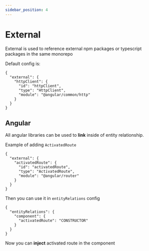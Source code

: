 ```yaml
---
sidebar_position: 4
---
```


# External

External is used to reference external npm packages or typescript packages in the same monorepo

Default config is:

```
{
  "external": {
    "httpClient": {
      "id": "httpClient",
      "type": "HttpClient",
      "module": "@angular/common/http"
    }
  }
}
```

## Angular

All angular libraries can be used to **link** inside of entity relationship.

Example of adding `ActivatedRoute`

```
{
  "external": {
    "activatedRoute": {
      "id": "activatedRoute",
      "type": "ActivatedRoute",
      "module": "@angular/router"
    }
  }
}
```

Then you can use it in `entityRelations` config

```
{
  "entityRelations": {
    "component": {
      "activatedRoute": "CONSTRUCTOR"
    }
  }
}
```

Now you  can **inject** activated route in the component
